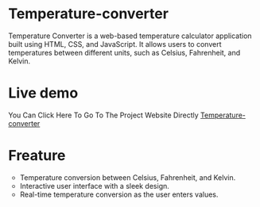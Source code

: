 <h1>Temperature-converter</h1>
Temperature Converter is a web-based temperature calculator application built using HTML, CSS, and JavaScript. It allows users to convert temperatures between different units, such as Celsius, Fahrenheit, and Kelvin.

<h1> Live demo </h1>
You Can Click Here To Go To The Project Website Directly
<a href="https://shivam-mahalankar.github.io/Temperature-converter/temp.html">Temperature-converter</a>

<h1>Freature</h1>
<ul type="circle">
  <li>
    Temperature conversion between Celsius, Fahrenheit, and Kelvin.
  </li>
  <li>
    Interactive user interface with a sleek design.
  </li>
  <li>
    Real-time temperature conversion as the user enters values.
  </li>
</ul>
